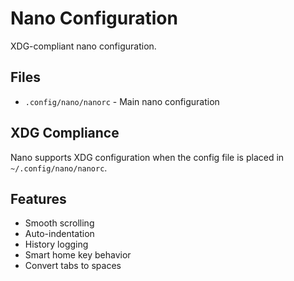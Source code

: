 # Nano Configuration

XDG-compliant nano configuration.

## Files

- `.config/nano/nanorc` - Main nano configuration

## XDG Compliance

Nano supports XDG configuration when the config file is placed in `~/.config/nano/nanorc`.

## Features

- Smooth scrolling
- Auto-indentation
- History logging
- Smart home key behavior
- Convert tabs to spaces
